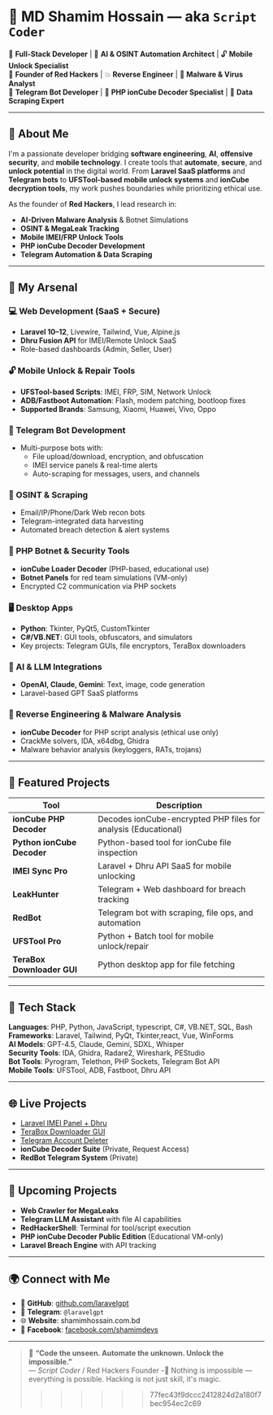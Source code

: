 # 👋 MD Shamim Hossain — aka `Script Coder`

🚀 **Full-Stack Developer** | 🤖 **AI & OSINT Automation Architect** | 🔓 **Mobile Unlock Specialist**  
🔴 **Founder of Red Hackers** | 💥 **Reverse Engineer** | 🦠 **Malware & Virus Analyst**  
📡 **Telegram Bot Developer** | 🔐 **PHP ionCube Decoder Specialist** | 📂 **Data Scraping Expert**

---

## 🧠 About Me

I'm a passionate developer bridging **software engineering**, **AI**, **offensive security**, and **mobile technology**. I create tools that **automate**, **secure**, and **unlock potential** in the digital world. From **Laravel SaaS platforms** and **Telegram bots** to **UFSTool-based mobile unlock systems** and **ionCube decryption tools**, my work pushes boundaries while prioritizing ethical use.

As the founder of **Red Hackers**, I lead research in:
- **AI-Driven Malware Analysis** & Botnet Simulations  
- **OSINT & MegaLeak Tracking**  
- **Mobile IMEI/FRP Unlock Tools**  
- **PHP ionCube Decoder Development**  
- **Telegram Automation & Data Scraping**

---

## 🧰 My Arsenal

### 💻 Web Development (SaaS + Secure)
- **Laravel 10–12**, Livewire, Tailwind, Vue, Alpine.js  
- **Dhru Fusion API** for IMEI/Remote Unlock SaaS  
- Role-based dashboards (Admin, Seller, User)

### 🔓 Mobile Unlock & Repair Tools
- **UFSTool-based Scripts**: IMEI, FRP, SIM, Network Unlock  
- **ADB/Fastboot Automation**: Flash, modem patching, bootloop fixes  
- **Supported Brands**: Samsung, Xiaomi, Huawei, Vivo, Oppo  

### 🤖 Telegram Bot Development
- Multi-purpose bots with:  
  - File upload/download, encryption, and obfuscation  
  - IMEI service panels & real-time alerts  
  - Auto-scraping for messages, users, and channels  

### 🧲 OSINT & Scraping
- Email/IP/Phone/Dark Web recon bots  
- Telegram-integrated data harvesting  
- Automated breach detection & alert systems  

### 🐘 PHP Botnet & Security Tools
- **ionCube Loader Decoder** (PHP-based, educational use)  
- **Botnet Panels** for red team simulations (VM-only)  
- Encrypted C2 communication via PHP sockets  

### 🖥️ Desktop Apps
- **Python**: Tkinter, PyQt5, CustomTkinter  
- **C#/VB.NET**: GUI tools, obfuscators, and simulators  
- Key projects: Telegram GUIs, file encryptors, TeraBox downloaders  

### 🤖 AI & LLM Integrations
- **OpenAI, Claude, Gemini**: Text, image, code generation  
- Laravel-based GPT SaaS platforms  

### 🔐 Reverse Engineering & Malware Analysis
- **ionCube Decoder** for PHP script analysis (ethical use only)  
- CrackMe solvers, IDA, x64dbg, Ghidra  
- Malware behavior analysis (keyloggers, RATs, trojans)  

---

## 🔧 Featured Projects

| Tool | Description |
|------|-------------|
| **ionCube PHP Decoder** | Decodes ionCube-encrypted PHP files for analysis (Educational) |
| **Python ionCube Decoder** | Python-based tool for ionCube file inspection |
| **IMEI Sync Pro** | Laravel + Dhru API SaaS for mobile unlocking |
| **LeakHunter** | Telegram + Web dashboard for breach tracking |
| **RedBot** | Telegram bot with scraping, file ops, and automation |
| **UFSTool Pro** | Python + Batch tool for mobile unlock/repair |
| **TeraBox Downloader GUI** | Python desktop app for file fetching |

---

## 🧬 Tech Stack

**Languages**: PHP, Python, JavaScript, typescript, C#, VB.NET, SQL, Bash  
**Frameworks**: Laravel, Tailwind, PyQt, Tkinter,react, Vue, WinForms  
**AI Models**: GPT-4.5, Claude, Gemini, SDXL, Whisper  
**Security Tools**: IDA, Ghidra, Radare2, Wireshark, PEStudio  
**Bot Tools**: Pyrogram, Telethon, PHP Sockets, Telegram Bot API  
**Mobile Tools**: UFSTool, ADB, Fastboot, Dhru API  

---

## 🌐 Live Projects

- [Laravel IMEI Panel + Dhru](https://github.com/laravelgpt)  
- [TeraBox Downloader GUI](https://github.com/laravelgpt/terabox-downloader-desktop-gui)  
- [Telegram Account Deleter](https://github.com/laravelgpt/telegram-account-delete-desktop-application-python)  
- **ionCube Decoder Suite** (Private, Request Access)  
- **RedBot Telegram System** (Private)  

---

## 🎯 Upcoming Projects

- **Web Crawler for MegaLeaks**  
- **Telegram LLM Assistant** with file AI capabilities  
- **RedHackerShell**: Terminal for tool/script execution  
- **PHP ionCube Decoder Public Edition** (Educational VM-only)  
- **Laravel Breach Engine** with API tracking  

---

## 🌍 Connect with Me

- 🐙 **GitHub**: [github.com/laravelgpt](https://github.com/laravelgpt)  
- 📡 **Telegram**: `@laravelgpt`  
- 🌐 **Website**: shamimhossain.com.bd 
- 📘 **Facebook**: [facebook.com/shamimdevs](https://facebook.com/shamimdevs)

---

> 🧠 **“Code the unseen. Automate the unknown. Unlock the impossible.”**  
  > — *Script Coder* / Red Hackers Founder
  > -🧙 Nothing is impossible — everything is possible. Hacking is not just skill, it's magic.
>>>>>>> 77fec43f9dccc2412824d2a180f7bec954ec2c69
